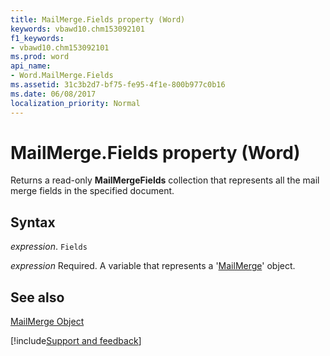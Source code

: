 ```yaml
---
title: MailMerge.Fields property (Word)
keywords: vbawd10.chm153092101
f1_keywords:
- vbawd10.chm153092101
ms.prod: word
api_name:
- Word.MailMerge.Fields
ms.assetid: 31c3b2d7-bf75-fe95-4f1e-800b977c0b16
ms.date: 06/08/2017
localization_priority: Normal
---
```



# MailMerge.Fields property (Word)

Returns a read-only  **MailMergeFields** collection that represents all the mail merge fields in the specified document.


## Syntax

_expression_. `Fields`

_expression_ Required. A variable that represents a '[MailMerge](Word.MailMerge.md)' object.


## See also


[MailMerge Object](Word.MailMerge.md)

[!include[Support and feedback](~/includes/feedback-boilerplate.md)]